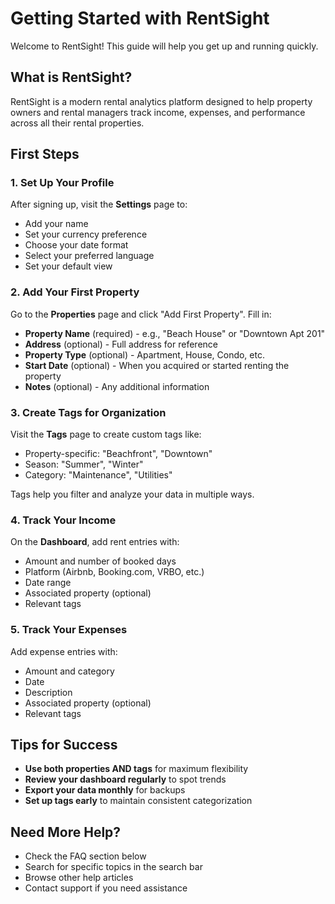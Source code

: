 # Getting Started with RentSight

Welcome to RentSight! This guide will help you get up and running quickly.

## What is RentSight?

RentSight is a modern rental analytics platform designed to help property owners and rental managers track income, expenses, and performance across all their rental properties.

## First Steps

### 1. Set Up Your Profile

After signing up, visit the **Settings** page to:
- Add your name
- Set your currency preference
- Choose your date format
- Select your preferred language
- Set your default view

### 2. Add Your First Property

Go to the **Properties** page and click "Add First Property". Fill in:
- **Property Name** (required) - e.g., "Beach House" or "Downtown Apt 201"
- **Address** (optional) - Full address for reference
- **Property Type** (optional) - Apartment, House, Condo, etc.
- **Start Date** (optional) - When you acquired or started renting the property
- **Notes** (optional) - Any additional information

### 3. Create Tags for Organization

Visit the **Tags** page to create custom tags like:
- Property-specific: "Beachfront", "Downtown"
- Season: "Summer", "Winter"
- Category: "Maintenance", "Utilities"

Tags help you filter and analyze your data in multiple ways.

### 4. Track Your Income

On the **Dashboard**, add rent entries with:
- Amount and number of booked days
- Platform (Airbnb, Booking.com, VRBO, etc.)
- Date range
- Associated property (optional)
- Relevant tags

### 5. Track Your Expenses

Add expense entries with:
- Amount and category
- Date
- Description
- Associated property (optional)
- Relevant tags

## Tips for Success

- **Use both properties AND tags** for maximum flexibility
- **Review your dashboard regularly** to spot trends
- **Export your data monthly** for backups
- **Set up tags early** to maintain consistent categorization

## Need More Help?

- Check the FAQ section below
- Search for specific topics in the search bar
- Browse other help articles
- Contact support if you need assistance

